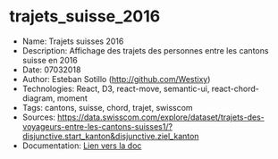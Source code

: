 # trajets_suisse_2016

* Name: Trajets suisses 2016
* Description: Affichage des trajets des personnes entre les cantons suisse en 2016
* Date: 07032018
* Author: Esteban Sotillo (http://github.com/Westixy)
* Technologies: React, D3, react-move, semantic-ui, react-chord-diagram, moment
* Tags: cantons, suisse, chord, trajet, swisscom
* Sources: https://data.swisscom.com/explore/dataset/trajets-des-voyageurs-entre-les-cantons-suisses1/?disjunctive.start_kanton&disjunctive.ziel_kanton
* Documentation: [Lien vers la doc](./documentation.md)